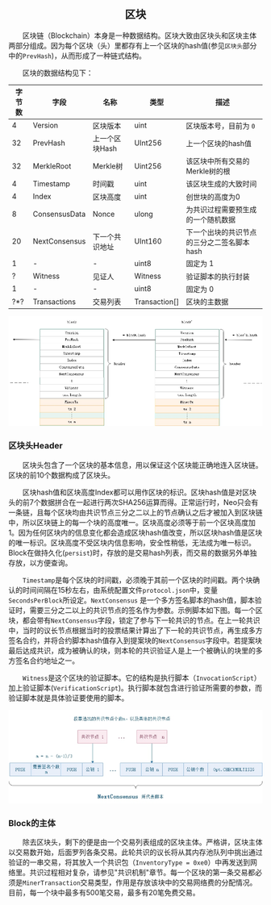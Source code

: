 <center><h2>区块</h2></center>

<!-- &emsp;&emsp;在比特币系统中，可以存在多条链并存，即暂时分叉，但经过足够长的时间后最长的链条（提供了最多的工作量证明）成为确认的区块链。 Neo因为采用了dBFT共识算法，在系统正常运行时，不会同时出现一条以上的链。请参见`共识`部分。 -->

&emsp;&emsp;区块链（Blockchain）本身是一种数据结构。区块大致由区块头和区块主体两部分组成。因为每个区块（头）里都存有上一个区块的hash值(参见`区块头`部分中的`PrevHash`)，从而形成了一种链式结构。

&emsp;&emsp;区块的数据结构见下：

| 字节数 | 字段 | 名称  | 类型 | 描述 |
|----|-----|-------|------|------|
| 4 | Version | 区块版本 | uint | 区块版本号，目前为 `0` |
|32 | PrevHash | 上一个区块Hash | UInt256 | 上一个区块的hash值 |
|32 | MerkleRoot | Merkle树 | Uint256 | 该区块中所有交易的Merkle树的根 |
| 4 | Timestamp |  时间戳 | uint | 该区块生成的大致时间 |
| 4 | Index | 区块高度 | uint |  创世块的高度为0 |
| 8 | ConsensusData | Nonce | ulong | 为共识过程需要预生成的一个随机数据|
|20 | NextConsensus | 下一个共识地址 | UInt160 | 下一个出块的共识节点的三分之二签名脚本hash  |
| 1 | - | - | uint8 | 	固定为 1   |
| ? | Witness | 见证人 |  Witness | 验证脚本的执行封装|
| 1 | - | - | uint8 | 	固定为 0   |
|?*?| Transactions | 交易列表 |  Transaction[] | 区块的主数据 |


[![../../images/blockchain/blockchain.jpg](../../images/blockchain/blockchain.jpg)](../../images/blockchain/blockchain.jpg)


### **区块头Header** 

&emsp;&emsp;区块头包含了一个区块的基本信息，用以保证这个区块能正确地连入区块链。区块的前10个数据构成了区块头。

&emsp;&emsp;区块hash值和区块高度Index都可以用作区块的标识。区块hash值是对区块头的前7个数据拼合在一起进行两次SHA256运算而得。正常运行时，Neo只会有一条链，且每个区块均由共识节点三分之二以上的节点确认之后才被加入到区块链中，所以区块链上的每一个块的高度唯一。区块高度必须等于前一个区块高度加1。因为任何区块内的信息变化都会造成区块hash值改变，所以区块hash值是区块的唯一标识。区块高度不受区块内信息影响，安全性稍低，无法成为唯一标识。Block在做持久化(`persist`)时，存放的是交易hash列表，而交易的数据另外单独存放，以方便查询。

&emsp;&emsp;`Timestamp`是每个区块的时间戳，必须晚于其前一个区块的时间戳。两个块确认的时间间隔在15秒左右，由系统配置文件`protocol.json`中，变量`SecondsPerBlock`所设定。`NextConsensus` 是一个多方签名脚本的hash值，脚本验证时，需要三分之二以上的共识节点的签名作为参数。示例脚本如下图。每一个区块，都会带有`NextConsensus`字段，锁定了参与下一轮共识的节点。在上一轮共识中，当时的议长节点根据当时的投票结果计算出了下一轮的共识节点，再生成多方签名合约，并将合约脚本hash值存入到提案块的`NextConsensus`字段中。若提案块最后达成共识，成为被确认的块，则本轮的共识验证人是上一个被确认的块里的多方签名合约地址之一。

&emsp;&emsp;`Witness`是这个区块的验证脚本。它的结构是执行脚本（`InvocationScript`）加上验证脚本(`VerificationScript`)。执行脚本就包含进行验证所需要的参数，而验证脚本就是具体验证要使用的脚本。

[![../../images/blockchain/nextconsensus_script.jpg](../../images/blockchain/nextconsensus_script.jpg)](../../images/blockchain/nextconsensus_script.jpg)

### **Block的主体**
&emsp;&emsp;除去区块头，剩下的便是由一个交易列表组成的区块主体。严格讲，区块主体以交易数开始，后面罗列各条交易。此轮共识的议长将从其内存池队列中挑出通过验证的一串交易，将其放入一个共识包（`InventoryType = 0xe0`）中再发送到网络里。共识过程相对复杂，请参见"共识机制"章节。每一个区块的第一条交易都必须是`MinerTransaction`交易类型，作用是存放该块中的交易网络费的分配情况。目前，每一个块中最多有500笔交易，最多有20笔免费交易。